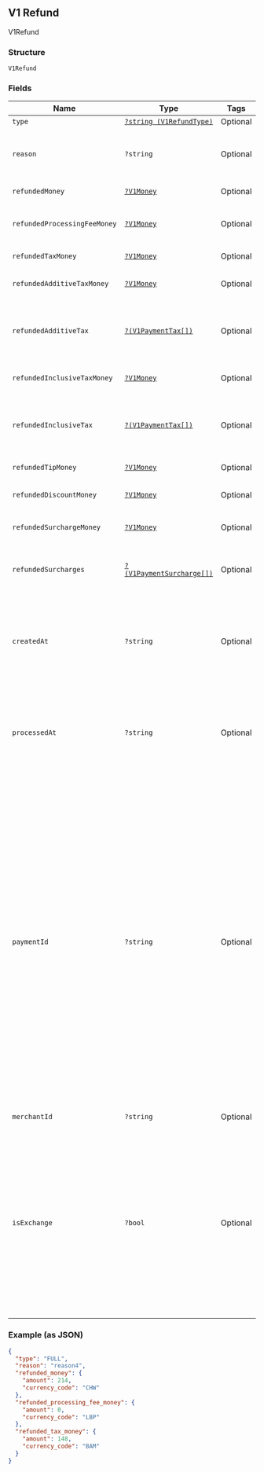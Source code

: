 ## V1 Refund

V1Refund

### Structure

`V1Refund`

### Fields

| Name | Type | Tags | Description | Getter | Setter |
|  --- | --- | --- | --- | --- | --- |
| `type` | [`?string (V1RefundType)`](/doc/models/v1-refund-type.md) | Optional | - | getType(): ?string | setType(?string type): void |
| `reason` | `?string` | Optional | The merchant-specified reason for the refund. | getReason(): ?string | setReason(?string reason): void |
| `refundedMoney` | [`?V1Money`](/doc/models/v1-money.md) | Optional | - | getRefundedMoney(): ?V1Money | setRefundedMoney(?V1Money refundedMoney): void |
| `refundedProcessingFeeMoney` | [`?V1Money`](/doc/models/v1-money.md) | Optional | - | getRefundedProcessingFeeMoney(): ?V1Money | setRefundedProcessingFeeMoney(?V1Money refundedProcessingFeeMoney): void |
| `refundedTaxMoney` | [`?V1Money`](/doc/models/v1-money.md) | Optional | - | getRefundedTaxMoney(): ?V1Money | setRefundedTaxMoney(?V1Money refundedTaxMoney): void |
| `refundedAdditiveTaxMoney` | [`?V1Money`](/doc/models/v1-money.md) | Optional | - | getRefundedAdditiveTaxMoney(): ?V1Money | setRefundedAdditiveTaxMoney(?V1Money refundedAdditiveTaxMoney): void |
| `refundedAdditiveTax` | [`?(V1PaymentTax[])`](/doc/models/v1-payment-tax.md) | Optional | All of the additive taxes associated with the refund. | getRefundedAdditiveTax(): ?array | setRefundedAdditiveTax(?array refundedAdditiveTax): void |
| `refundedInclusiveTaxMoney` | [`?V1Money`](/doc/models/v1-money.md) | Optional | - | getRefundedInclusiveTaxMoney(): ?V1Money | setRefundedInclusiveTaxMoney(?V1Money refundedInclusiveTaxMoney): void |
| `refundedInclusiveTax` | [`?(V1PaymentTax[])`](/doc/models/v1-payment-tax.md) | Optional | All of the inclusive taxes associated with the refund. | getRefundedInclusiveTax(): ?array | setRefundedInclusiveTax(?array refundedInclusiveTax): void |
| `refundedTipMoney` | [`?V1Money`](/doc/models/v1-money.md) | Optional | - | getRefundedTipMoney(): ?V1Money | setRefundedTipMoney(?V1Money refundedTipMoney): void |
| `refundedDiscountMoney` | [`?V1Money`](/doc/models/v1-money.md) | Optional | - | getRefundedDiscountMoney(): ?V1Money | setRefundedDiscountMoney(?V1Money refundedDiscountMoney): void |
| `refundedSurchargeMoney` | [`?V1Money`](/doc/models/v1-money.md) | Optional | - | getRefundedSurchargeMoney(): ?V1Money | setRefundedSurchargeMoney(?V1Money refundedSurchargeMoney): void |
| `refundedSurcharges` | [`?(V1PaymentSurcharge[])`](/doc/models/v1-payment-surcharge.md) | Optional | A list of all surcharges associated with the refund. | getRefundedSurcharges(): ?array | setRefundedSurcharges(?array refundedSurcharges): void |
| `createdAt` | `?string` | Optional | The time when the merchant initiated the refund for Square to process, in ISO 8601 format. | getCreatedAt(): ?string | setCreatedAt(?string createdAt): void |
| `processedAt` | `?string` | Optional | The time when Square processed the refund on behalf of the merchant, in ISO 8601 format. | getProcessedAt(): ?string | setProcessedAt(?string processedAt): void |
| `paymentId` | `?string` | Optional | A Square-issued ID associated with the refund. For single-tender refunds, payment_id is the ID of the original payment ID. For split-tender refunds, payment_id is the ID of the original tender. For exchange-based refunds (is_exchange == true), payment_id is the ID of the original payment ID even if the payment includes other tenders. | getPaymentId(): ?string | setPaymentId(?string paymentId): void |
| `merchantId` | `?string` | Optional | - | getMerchantId(): ?string | setMerchantId(?string merchantId): void |
| `isExchange` | `?bool` | Optional | Indicates whether or not the refund is associated with an exchange. If is_exchange is true, the refund reflects the value of goods returned in the exchange not the total money refunded. | getIsExchange(): ?bool | setIsExchange(?bool isExchange): void |

### Example (as JSON)

```json
{
  "type": "FULL",
  "reason": "reason4",
  "refunded_money": {
    "amount": 214,
    "currency_code": "CHW"
  },
  "refunded_processing_fee_money": {
    "amount": 0,
    "currency_code": "LBP"
  },
  "refunded_tax_money": {
    "amount": 148,
    "currency_code": "BAM"
  }
}
```

